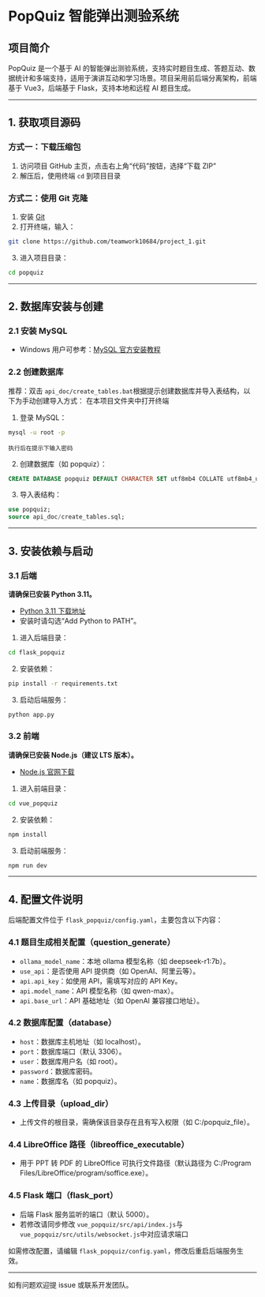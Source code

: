 # PopQuiz 智能弹出测验系统

## 项目简介

PopQuiz 是一个基于 AI 的智能弹出测验系统，支持实时题目生成、答题互动、数据统计和多端支持，适用于演讲互动和学习场景。项目采用前后端分离架构，前端基于 Vue3，后端基于 Flask，支持本地和远程 AI 题目生成。

---

## 1. 获取项目源码

### 方式一：下载压缩包

1. 访问项目 GitHub 主页，点击右上角“代码”按钮，选择“下载 ZIP”
2. 解压后，使用终端 `cd` 到项目目录

### 方式二：使用 Git 克隆

1. 安装 [Git](https://git-scm.com/downloads)
2. 打开终端，输入：

```bash
git clone https://github.com/teamwork10684/project_1.git
```

3. 进入项目目录：

```bash
cd popquiz
```

---

## 2. 数据库安装与创建

### 2.1 安装 MySQL

- Windows 用户可参考：[MySQL 官方安装教程](https://dev.mysql.com/doc/refman/8.0/en/windows-installation.html)

### 2.2 创建数据库

推荐：双击 `api_doc/create_tables.bat`根据提示创建数据库并导入表结构，以下为手动创建导入方式：
在本项目文件夹中打开终端

1. 登录 MySQL：

```bash
mysql -u root -p
```

    执行后在提示下输入密码

2. 创建数据库（如 popquiz）：

```sql
CREATE DATABASE popquiz DEFAULT CHARACTER SET utf8mb4 COLLATE utf8mb4_unicode_ci;
```

3. 导入表结构：

```sql
use popquiz;
source api_doc/create_tables.sql;
```

---

## 3. 安装依赖与启动

### 3.1 后端

**请确保已安装 Python 3.11。**

- [Python 3.11 下载地址](https://www.python.org/downloads/release/python-3110/)
- 安装时请勾选“Add Python to PATH”。

1. 进入后端目录：

```bash
cd flask_popquiz
```

2. 安装依赖：

```bash
pip install -r requirements.txt
```

3. 启动后端服务：

```bash
python app.py
```

### 3.2 前端

**请确保已安装 Node.js（建议 LTS 版本）。**

- [Node.js 官网下载](https://nodejs.org/)

1. 进入前端目录：

```bash
cd vue_popquiz
```

2. 安装依赖：

```bash
npm install
```

3. 启动前端服务：

```bash
npm run dev
```

---

## 4. 配置文件说明

后端配置文件位于 `flask_popquiz/config.yaml`，主要包含以下内容：

### 4.1 题目生成相关配置（question_generate）

- `ollama_model_name`：本地 ollama 模型名称（如 deepseek-r1:7b）。
- `use_api`：是否使用 API 提供商（如 OpenAI、阿里云等）。
- `api.api_key`：如使用 API，需填写对应的 API Key。
- `api.model_name`：API 模型名称（如 qwen-max）。
- `api.base_url`：API 基础地址（如 OpenAI 兼容接口地址）。

### 4.2 数据库配置（database）

- `host`：数据库主机地址（如 localhost）。
- `port`：数据库端口（默认 3306）。
- `user`：数据库用户名（如 root）。
- `password`：数据库密码。
- `name`：数据库名（如 popquiz）。

### 4.3 上传目录（upload_dir）

- 上传文件的根目录，需确保该目录存在且有写入权限（如 C:/popquiz_file）。

### 4.4 LibreOffice 路径（libreoffice_executable）

- 用于 PPT 转 PDF 的 LibreOffice 可执行文件路径（默认路径为 C:/Program Files/LibreOffice/program/soffice.exe）。

### 4.5 Flask 端口（flask_port）

- 后端 Flask 服务监听的端口（默认 5000）。
- 若修改请同步修改 `vue_popquiz/src/api/index.js`与 `vue_popquiz/src/utils/websocket.js`中对应请求端口

如需修改配置，请编辑 `flask_popquiz/config.yaml`，修改后重启后端服务生效。

---

如有问题欢迎提 issue 或联系开发团队。
